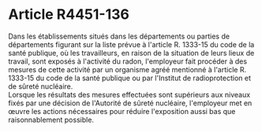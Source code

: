 # Article R4451-136

Dans les établissements situés dans les départements ou parties de départements figurant sur la liste prévue à l'article R. 1333-15 du code de la santé publique, où les travailleurs, en raison de la situation de leurs lieux de travail, sont exposés à l'activité du radon, l'employeur fait procéder à des mesures de cette activité par un organisme agréé mentionné à l'article R. 1333-15 du code de la santé publique ou par l'Institut de radioprotection et de sûreté nucléaire.   
Lorsque les résultats des mesures effectuées sont supérieurs aux niveaux fixés par une décision de l'Autorité de sûreté nucléaire, l'employeur met en œuvre les actions nécessaires pour réduire l'exposition aussi bas que raisonnablement possible.